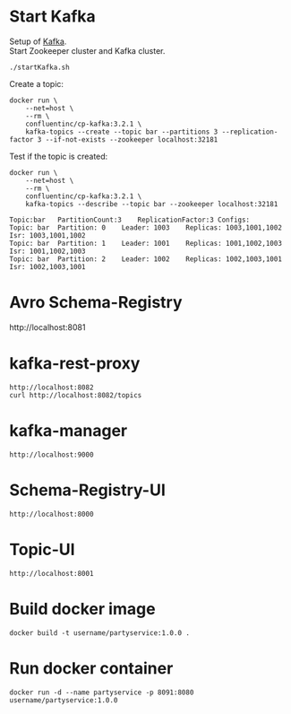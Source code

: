 # Start Kafka
Setup of [Kafka](http://docs.confluent.io/current/cp-docker-images/docs/tutorials/clustered-deployment.html).  
Start Zookeeper cluster and Kafka cluster.
```
./startKafka.sh
```

Create a topic:
```
docker run \
    --net=host \
    --rm \
    confluentinc/cp-kafka:3.2.1 \
    kafka-topics --create --topic bar --partitions 3 --replication-factor 3 --if-not-exists --zookeeper localhost:32181
```

Test if the topic is created:
```
docker run \
    --net=host \
    --rm \
    confluentinc/cp-kafka:3.2.1 \
    kafka-topics --describe --topic bar --zookeeper localhost:32181
```
```
Topic:bar	PartitionCount:3	ReplicationFactor:3	Configs:
Topic: bar	Partition: 0	Leader: 1003	Replicas: 1003,1001,1002	Isr: 1003,1001,1002
Topic: bar	Partition: 1	Leader: 1001	Replicas: 1001,1002,1003	Isr: 1001,1002,1003
Topic: bar	Partition: 2	Leader: 1002	Replicas: 1002,1003,1001	Isr: 1002,1003,1001
```

# Avro Schema-Registry
http://localhost:8081

# kafka-rest-proxy
```
http://localhost:8082
curl http://localhost:8082/topics
```

# kafka-manager
```
http://localhost:9000
```

# Schema-Registry-UI
```
http://localhost:8000
```

# Topic-UI
```
http://localhost:8001
```
# Build docker image 
```
docker build -t username/partyservice:1.0.0 .
```

# Run docker container
```
docker run -d --name partyservice -p 8091:8080 username/partyservice:1.0.0
```
